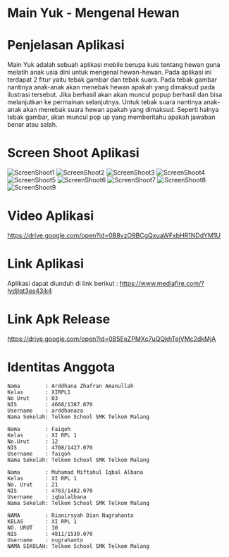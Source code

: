 # Main Yuk - Mengenal Hewan

# Penjelasan Aplikasi
  Main Yuk adalah sebuah aplikasi mobile berupa kuis tentang hewan guna melatih anak usia dini untuk mengenal hewan-hewan. Pada aplikasi ini
  terdapat 2 fitur yaitu tebak gambar dan tebak suara. Pada tebak gambar nantinya anak-anak akan menebak hewan apakah yang dimaksud pada ilustrasi tersebut. Jika berhasil akan akan muncul popup berhasil dan bisa melanjutkan ke permainan selanjutnya.
  Untuk tebak suara nantinya anak-anak akan menebak suara hewan apakah yang dimaksud. Seperti halnya tebak gambar, akan muncul pop up yang memberitahu apakah jawaban benar atau salah.
  
# Screen Shoot Aplikasi
 ![ScreenShoot1](https://docs.google.com/uc?id=0B8vzO9BCgQxuSWtsd2REbTVTcVk)
 ![ScreenShoot2](https://docs.google.com/uc?id=0B8vzO9BCgQxuZ1hXY0RjNGpGZTA)
 ![ScreenShoot3](https://docs.google.com/uc?id=0B8vzO9BCgQxuOGozeGJpTVNFSTg)
 ![ScreenShoot4](https://docs.google.com/uc?id=0B8vzO9BCgQxuVFpkZmNUWTVfQU0)
 ![ScreenShoot5](https://docs.google.com/uc?id=0B8vzO9BCgQxuZXVVQjYtLWQwd1U)
 ![ScreenShoot6](https://docs.google.com/uc?id=0B8vzO9BCgQxuR3ZaSll6WExjczg)
 ![ScreenShoot7](https://docs.google.com/uc?id=0B8vzO9BCgQxuaWUxOXRaUXdiRUE)
 ![ScreenShoot8](https://docs.google.com/uc?id=0B8vzO9BCgQxuZXpESTE2T0RRcU0)
 ![ScreenShoot9](https://docs.google.com/uc?id=0B8vzO9BCgQxuZ3Z3eGd0b2pMVmM)

# Video Aplikasi
https://drive.google.com/open?id=0B8vzO9BCgQxuaWFxbHR1NDdYM1U

# Link Aplikasi
Aplikasi dapat diunduh di link berikut : https://www.mediafire.com/?lydjlqt3es43jk4

# Link Apk Release 
https://drive.google.com/open?id=0B5EeZPMXc7uQQkhTejVMc2dkMjA

# Identitas Anggota
    Nama        : Arddhana Zhafran Amanullah
    Kelas       : XIRPL1
    No Urut     : 03
    NIS         : 4668/1387.070
    Username    : arddhanaza
    Nama Sekolah: Telkom School SMK Telkom Malang
  
    Nama        : Faiqoh
    Kelas       : XI RPL 1
    No.Urut     : 12
    NIS         : 4708/1427.070
    Username    : faiqoh
    Nama Sekolah: Telkom School SMK Telkom Malang
        
    Nama        : Muhamad Miftahul Iqbal Albana
    Kelas       : XI RPL 1
    No. Urut    : 21
    NIS         : 4763/1482.070
    Username    : iqbalalbana
    Nama Sekolah: Telkom School SMK Telkom Malang

    NAMA        : Rianirsyah Dian Nugrahanto
    KELAS       : XI RPL 1
    NO. URUT    : 30
    NIS         : 4811/1530.070
    Username    : nugrahanto
    NAMA SEKOLAH: Telkom School SMK Telkom Malang


 
